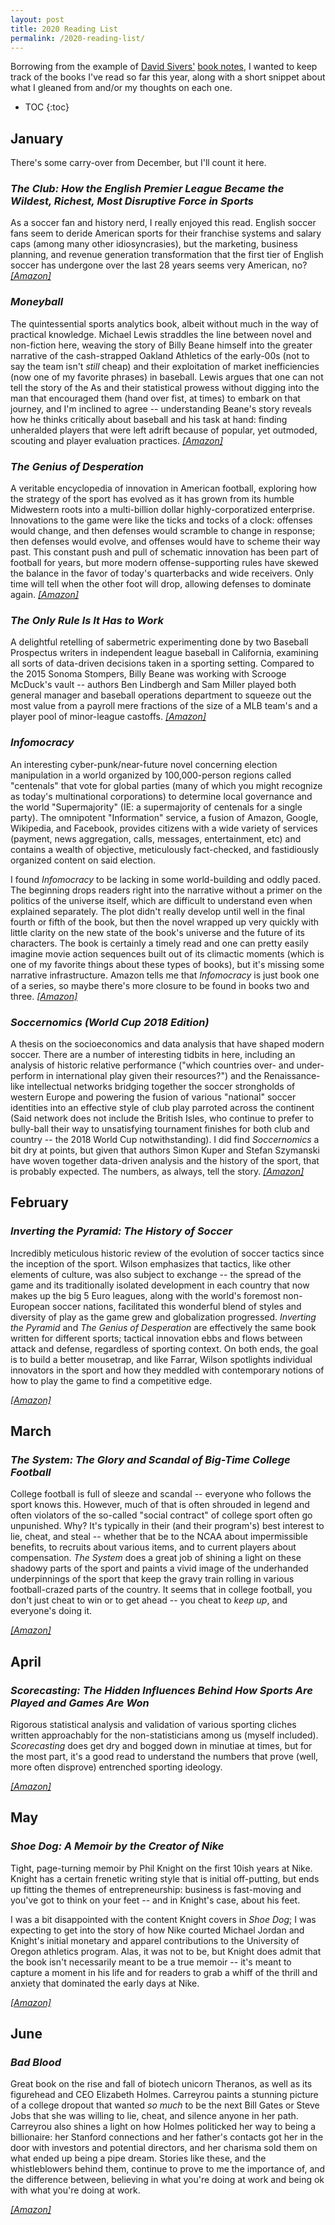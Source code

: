 ```yaml
---
layout: post
title: 2020 Reading List
permalink: /2020-reading-list/
---
```


Borrowing from the example of [David Sivers'](https://sivers.org/) [book notes](https://sivers.org/book), I wanted to keep track of the books I've read so far this year, along with a short snippet about what I gleaned from and/or my thoughts on each one.

* TOC
{:toc}

## January
There's some carry-over from December, but I'll count it here.

### _The Club: How the English Premier League Became the Wildest, Richest, Most Disruptive Force in Sports_

As a soccer fan and history nerd, I really enjoyed this read. English soccer fans seem to deride American sports for their franchise systems and salary caps (among many other idiosyncrasies), but the marketing, business planning, and revenue generation transformation that the first tier of English soccer has undergone over the last 28 years seems very American, no? _[[Amazon]](https://www.amazon.com/Club-English-Premier-Wildest-Disruptive/dp/1328506452)_

### _Moneyball_

The quintessential sports analytics book, albeit without much in the way of practical knowledge. Michael Lewis straddles the line between novel and non-fiction here, weaving the story of Billy Beane himself into the greater narrative of the cash-strapped Oakland Athletics of the early-00s (not to say the team isn't _still_ cheap) and their exploitation of market inefficiencies (now one of my favorite phrases) in baseball. Lewis argues that one can not tell the story of the As and their statistical prowess without digging into the man that encouraged them (hand over fist, at times) to embark on that journey, and I'm inclined to agree -- understanding Beane's story reveals how he thinks critically about baseball and his task at hand: finding unheralded players that were left adrift because of popular, yet outmoded, scouting and player evaluation practices. _[[Amazon]]()_

### _The Genius of Desperation_

A veritable encyclopedia of innovation in American football, exploring how the strategy of the sport has evolved as it has grown from its humble Midwestern roots into a multi-billion dollar highly-corporatized enterprise. Innovations to the game were like the ticks and tocks of a clock: offenses would change, and then defenses would scramble to change in response; then defenses would evolve, and offenses would have to scheme their way past. This constant push and pull of schematic innovation has been part of football for years, but more modern offense-supporting rules have skewed the balance in the favor of today's quarterbacks and wide receivers. Only time will tell when the other foot will drop, allowing defenses to dominate again. _[[Amazon]](https://www.amazon.com/Genius-Desperation-Schematic-Innovations-Modern-ebook/dp/B07BB4C94S)_

### _The Only Rule Is It Has to Work_

A delightful retelling of sabermetric experimenting done by two Baseball Prospectus writers in independent league baseball in California, examining all sorts of data-driven decisions taken in a sporting setting. Compared to the 2015 Sonoma Stompers, Billy Beane was working with Scrooge McDuck's vault -- authors Ben Lindbergh and Sam Miller played both general manager and baseball operations department to squeeze out the most value from a payroll mere fractions of the size of a MLB team's and a player pool of minor-league castoffs. _[[Amazon]](https://www.amazon.com/Only-Rule-Has-Work-Experiment/dp/1250130905)_

### _Infomocracy_

An interesting cyber-punk/near-future novel concerning election manipulation in a world organized by 100,000-person regions called "centenals" that vote for global parties (many of which you might recognize as today's multinational corporations) to determine local governance and the world "Supermajority" (IE: a supermajority of centenals for a single party). The omnipotent "Information" service, a fusion of Amazon, Google, Wikipedia, and Facebook, provides citizens with a wide variety of services (payment, news aggregation, calls, messages, entertainment, etc) and contains a wealth of objective, meticulously fact-checked, and fastidiously organized content on said election.

I found _Infomocracy_ to be lacking in some world-building and oddly paced. The beginning drops readers right into the narrative without a primer on the politics of the universe itself, which are difficult to understand even when explained separately. The plot didn't really develop until well in the final fourth or fifth of the book, but then the novel wrapped up very quickly with little clarity on the new state of the book's universe and the future of its characters. The book is certainly a timely read and one can pretty easily imagine movie action sequences built out of its climactic moments (which is one of my favorite things about these types of books), but it's missing some narrative infrastructure. Amazon tells me that _Infomocracy_ is just book one of a series, so maybe there's more closure to be found in books two and three. _[[Amazon]](https://www.amazon.com/gp/bookseries/B01MUCM736/ref=dp_st_0765392364)_

### _Soccernomics (World Cup 2018 Edition)_

A thesis on the socioeconomics and data analysis that have shaped modern soccer. There are a number of interesting tidbits in here, including an analysis of historic relative performance ("which countries over- and under-perform in international play given their resources?") and the Renaissance-like intellectual networks bridging together the soccer strongholds of western Europe and powering the fusion of various "national" soccer identities into an effective style of club play parroted across the continent (Said network does not include the British Isles, who continue to prefer to bully-ball their way to unsatisfying tournament finishes for both club and country -- the 2018 World Cup notwithstanding). I did find _Soccernomics_ a bit dry at points, but given that authors Simon Kuper and Stefan Szymanski have woven together data-driven analysis and the history of the sport, that is probably expected. The numbers, as always, tell the story. _[[Amazon]](https://www.amazon.com/Soccernomics-England-Germany-Australia-Destined/dp/1568584814)_

## February

### _Inverting the Pyramid: The History of Soccer_

Incredibly meticulous historic review of the evolution of soccer tactics since the inception of the sport. Wilson emphasizes that tactics, like other elements of culture, was also subject to exchange -- the spread of the game and its traditionally isolated development in each country that now makes up the big 5 Euro leagues, along with the world's foremost non-European soccer nations, facilitated this wonderful blend of styles and diversity of play as the game grew and globalization progressed. _Inverting the Pyramid_ and _The Genius of Desperation_ are effectively the same book written for different sports; tactical innovation ebbs and flows between attack and defense, regardless of sporting context. On both ends, the goal is to build a better mousetrap, and like Farrar, Wilson spotlights individual innovators in the sport and how they meddled with contemporary notions of how to play the game to find a competitive edge.

_[[Amazon]](https://www.amazon.com/Inverting-Pyramid-History-Soccer-Tactics/dp/1568587384)_

## March

### _The System: The Glory and Scandal of Big-Time College Football_

College football is full of sleeze and scandal -- everyone who follows the sport knows this. However, much of that is often shrouded in legend and often violators of the so-called "social contract" of college sport often go unpunished. Why? It's typically in their (and their program's) best interest to lie, cheat, and steal -- whether that be to the NCAA about impermissible benefits, to recruits about various items, and to current players about compensation. _The System_ does a great job of shining a light on these shadowy parts of the sport and paints a vivid image of the underhanded underpinnings of the sport that keep the gravy train rolling in various football-crazed parts of the country. It seems that in college football, you don't just cheat to win or to get ahead -- you cheat to _keep up_, and everyone's doing it.

_[[Amazon]](https://www.amazon.com/System-Scandal-Big-Time-College-Football/dp/0385536615)_

## April

### _Scorecasting: The Hidden Influences Behind How Sports Are Played and Games Are Won_

Rigorous statistical analysis and validation of various sporting cliches written approachably for the non-statisticians among us (myself included). _Scorecasting_ does get dry and bogged down in minutiae at times, but for the most part, it's a good read to understand the numbers that prove (well, more often disprove) entrenched sporting ideology. 

_[[Amazon]](https://www.amazon.com/Scorecasting-Hidden-Influences-Behind-Sports-ebook/dp/B004C43GC4/ref=pd_sbsd_14_1/147-3599399-2506405?_encoding=UTF8&pd_rd_i=B004C43GC4&pd_rd_r=6ceaaaa9-0f70-447d-86a1-959a4bb3a63f&pd_rd_w=SiexR&pd_rd_wg=pZOmG&pf_rd_p=2c2d0d3b-b3c5-4110-93fa-2c1270309ac1&pf_rd_r=X8H455TQDJAMNT6SASR0&psc=1&refRID=X8H455TQDJAMNT6SASR0)_

## May

### _Shoe Dog: A Memoir by the Creator of Nike_

Tight, page-turning memoir by Phil Knight on the first 10ish years at Nike. Knight has a certain frenetic writing style that is initial off-putting, but ends up fitting the themes of entrepreneurship: business is fast-moving and you've got to think on your feet -- and in Knight's case, about his feet.

I was a bit disappointed with the content Knight covers in _Shoe Dog_; I was expecting to get into the story of how Nike courted Michael Jordan and Knight's initial monetary and apparel contributions to the University of Oregon athletics program. Alas, it was not to be, but Knight does admit that the book isn't necessarily meant to be a true memoir -- it's meant to capture a moment in his life and for readers to grab a whiff of the thrill and anxiety that dominated the early days at Nike.

_[[Amazon]](https://www.amazon.com/dp/B01CRJA470/ref=sr_1_1?dchild=1&keywords=shoe+dog&qid=1588729576&s=digital-text&sr=1-1)_

## June

### _Bad Blood_

Great book on the rise and fall of biotech unicorn Theranos, as well as its figurehead and CEO Elizabeth Holmes. Carreyrou paints a stunning picture of a college dropout that wanted _so much_ to be the next Bill Gates or Steve Jobs that she was willing to lie, cheat, and silence anyone in her path. Carreyrou also shines a light on how Holmes politicked her way to being a billionaire: her Stanford connections and her father's contacts got her in the door with investors and potential directors, and her charisma sold them on what ended up being a pipe dream. Stories like these, and the whistleblowers behind them, continue to prove to me the importance of, and the difference between, believing in what you're doing at work and being ok with what you're doing at work.

_[[Amazon]](https://www.amazon.com/Bad-Blood-Secrets-Silicon-Startup/dp/0525431993/ref=sr_1_1?crid=VBY7NTNQ7DYS&dchild=1&keywords=bad+blood&qid=1591414269&sprefix=bad+blood%2Caps%2C157&sr=8-1)_

<!-- ### _Friday Night Lights_


_[[Amazon]](https://www.amazon.com/Friday-Night-Lights-25th-Anniversary/dp/0306824205/ref=sr_1_5?dchild=1&keywords=friday+night+lights&qid=1591477765&sr=8-5)_ -->
